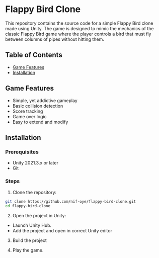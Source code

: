 # Flappy Bird Clone

This repository contains the source code for a simple Flappy Bird clone made using Unity. The game is designed to mimic the mechanics of the classic Flappy Bird game where the player controls a bird that must fly between columns of pipes without hitting them.

## Table of Contents

- [Game Features](#game-features)
- [Installation](#installation)

## Game Features

- Simple, yet addictive gameplay
- Basic collision detection
- Score tracking
- Game over logic
- Easy to extend and modify

## Installation

### Prerequisites

- Unity 2021.3.x or later
- Git

### Steps

1. Clone the repository:
```bash
git clone https://github.com/nif-oye/flappy-bird-clone.git
cd flappy-bird-clone
```

2. Open the project in Unity:
  - Launch Unity Hub.
  - Add the project and open in correct Unity editor

3. Build the project

4. Play the game.
